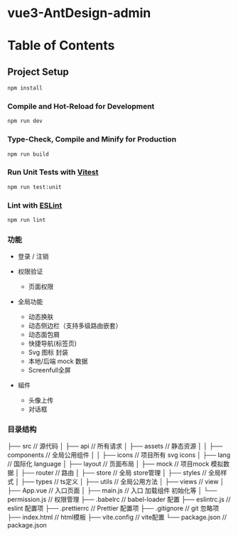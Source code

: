# vue3-AntDesign-admin

# Table of Contents

<!-- - [Introduction](#introduction)
- [Project Setup](#project-setup) -->
  <!-- - [Setup Commands](#setup-commands)
  - [Development](#development)
  - [Production](#production)
  - [Unit Tests](#unit-tests)
  - [Linting](#linting) -->

## Project Setup

```sh
npm install
```

### Compile and Hot-Reload for Development

```sh
npm run dev
```

### Type-Check, Compile and Minify for Production

```sh
npm run build
```

### Run Unit Tests with [Vitest](https://vitest.dev/)

```sh
npm run test:unit
```

### Lint with [ESLint](https://eslint.org/)

```sh
npm run lint
```

### 功能

- 登录 / 注销

- 权限验证

  - 页面权限

- 全局功能

  - 动态换肤
  - 动态侧边栏（支持多级路由嵌套）
  - 动态面包屑
  - 快捷导航(标签页)
  - Svg 图标 封装
  - 本地/后端 mock 数据
  - Screenfull全屏

- 組件
  - 头像上传
  - 对话框

### 目录结构

├── src // 源代码
│ ├── api // 所有请求
│ ├── assets // 静态资源
│ │ ├── components // 全局公用组件
│ │ ├── icons // 项目所有 svg icons
│ ├── lang // 国际化 language
│ ├── layout // 页面布局
│ ├── mock // 项目mock 模拟数据
│ ├── router // 路由
│ ├── store // 全局 store管理
│ ├── styles // 全局样式
│ ├── types // ts定义
│ ├── utils // 全局公用方法
│ ├── views // view
│ ├── App.vue // 入口页面
│ ├── main.js // 入口 加载组件 初始化等
│ └── permission.js // 权限管理
├── .babelrc // babel-loader 配置
├── eslintrc.js // eslint 配置项
├── .prettierrc // Prettier 配置项
├── .gitignore // git 忽略项
├── index.html // html模板
├── vite.config // vite配置
└── package.json // package.json
